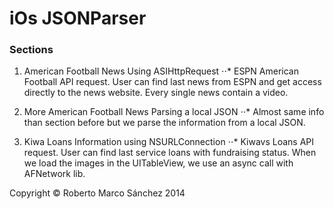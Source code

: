 # iOs JSONParser

### Sections

1. American Football News Using ASIHttpRequest
⋅⋅* ESPN American Football API request. User can find last news from ESPN and get access directly to the news website. Every single news contain a video.

2. More American Football News Parsing a local JSON
⋅⋅* Almost same info than section before but we parse the information from a local JSON. 

3. Kiwa Loans Information using NSURLConnection
⋅⋅* Kiwavs Loans API request. User can find last service loans with fundraising status. When we load the images in the UITableView, we use an async call with AFNetwork lib.

Copyright © Roberto Marco Sánchez 2014

